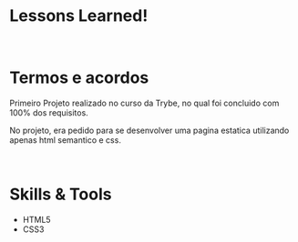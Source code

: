 # Lessons Learned!

<br>

# Termos e acordos

Primeiro Projeto realizado no curso da Trybe, no qual foi concluido com 100% dos requisitos.

No projeto, era pedido para se desenvolver uma pagina estatica utilizando apenas html semantico e css.

<br>

# Skills & Tools

- HTML5
- CSS3